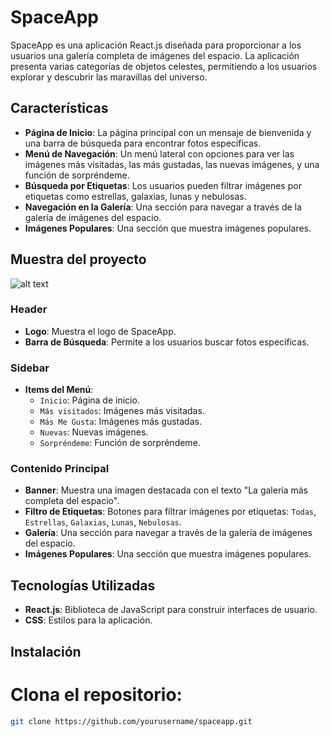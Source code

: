 # SpaceApp

SpaceApp es una aplicación React.js diseñada para proporcionar a los usuarios una galería completa de imágenes del espacio. La aplicación presenta varias categorías de objetos celestes, permitiendo a los usuarios explorar y descubrir las maravillas del universo.

## Características

- **Página de Inicio**: La página principal con un mensaje de bienvenida y una barra de búsqueda para encontrar fotos específicas.
- **Menú de Navegación**: Un menú lateral con opciones para ver las imágenes más visitadas, las más gustadas, las nuevas imágenes, y una función de sorpréndeme.
- **Búsqueda por Etiquetas**: Los usuarios pueden filtrar imágenes por etiquetas como estrellas, galaxias, lunas y nebulosas.
- **Navegación en la Galería**: Una sección para navegar a través de la galería de imágenes del espacio.
- **Imágenes Populares**: Una sección que muestra imágenes populares.

## Muestra del proyecto
![alt text](<Captura de pantalla 2024-12-28 031503.png>)
### Header
- **Logo**: Muestra el logo de SpaceApp.
- **Barra de Búsqueda**: Permite a los usuarios buscar fotos específicas.

### Sidebar
- **Items del Menú**:
  - `Inicio`: Página de inicio.
  - `Más visitados`: Imágenes más visitadas.
  - `Más Me Gusta`: Imágenes más gustadas.
  - `Nuevas`: Nuevas imágenes.
  - `Sorpréndeme`: Función de sorpréndeme.

### Contenido Principal
- **Banner**: Muestra una imagen destacada con el texto "La galería más completa del espacio".
- **Filtro de Etiquetas**: Botones para filtrar imágenes por etiquetas: `Todas`, `Estrellas`, `Galaxias`, `Lunas`, `Nebulosas`.
- **Galería**: Una sección para navegar a través de la galería de imágenes del espacio.
- **Imágenes Populares**: Una sección que muestra imágenes populares.

## Tecnologías Utilizadas

- **React.js**: Biblioteca de JavaScript para construir interfaces de usuario.
- **CSS**: Estilos para la aplicación.

## Instalación

# Clona el repositorio:
   ```bash
   git clone https://github.com/yourusername/spaceapp.git

